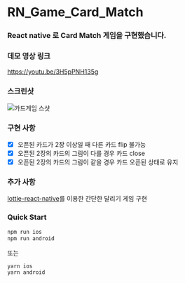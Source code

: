 # RN_Game_Card_Match

### React native 로 Card Match 게임을 구현했습니다.

### 데모 영상 링크

https://youtu.be/3H5pPNH135g

### 스크린샷

![카드게임 스샷](https://user-images.githubusercontent.com/58502653/120166121-3bf78880-c237-11eb-983b-4c1173addc25.png)



### 구현 사항

- [x] 오픈된 카드가 2장 이상일 때 다른 카드 flip 불가능
- [x] 오픈된 2장의 카드의 그림이 다를 경우 카드 close
- [x] 오픈된 2장의 카드의 그림이 같을 경우 카드 오픈된 상태로 유지

### 추가 사항

[lottie-react-native](https://github.com/lottie-react-native/lottie-react-native)를 이용한 간단한 달리기 게임 구현

### Quick Start

```bash
npm run ios
npm run android
```

또는

```bash
yarn ios
yarn android
```
